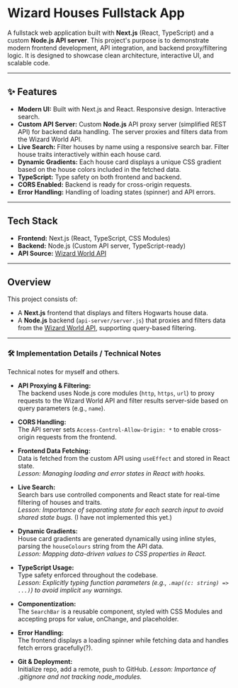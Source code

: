 # Wizard Houses Fullstack App

A fullstack web application built with **Next.js** (React, TypeScript) and a custom **Node.js API server**. This project's purpose is to demonstrate modern frontend development, API integration, and backend proxy/filtering logic. It is designed to showcase clean architecture, interactive UI, and scalable code.

---

## ✨ Features

- **Modern UI:** Built with Next.js and React. Responsive design. Interactive search.
- **Custom API Server:** Custom **Node.js** API proxy server (simplified REST API) for backend data handling. The server proxies and filters data from the Wizard World API.
- **Live Search:** Filter houses by name using a responsive search bar. Filter house traits interactively within each house card.
- **Dynamic Gradients:** Each house card displays a unique CSS gradient based on the house colors included in the fetched data.
- **TypeScript:** Type safety on both frontend and backend.
- **CORS Enabled:** Backend is ready for cross-origin requests.
- **Error Handling:** Handling of loading states (spinner) and API errors.

---

## Tech Stack

- **Frontend:** Next.js (React, TypeScript, CSS Modules)
- **Backend:** Node.js (Custom API server, TypeScript-ready)
- **API Source:** [Wizard World API](https://wizard-world-api.herokuapp.com/houses)

---

## Overview

This project consists of:
- A **Next.js** frontend that displays and filters Hogwarts house data.
- A **Node.js** backend (`api-server/server.js`) that proxies and filters data from the [Wizard World API](https://wizard-world-api.herokuapp.com/houses), supporting query-based filtering.

---


### 🛠️ Implementation Details / Technical Notes
Technical notes for myself and others.

- **API Proxying & Filtering:**  
  The backend uses Node.js core modules (`http`, `https`, `url`) to proxy requests to the Wizard World API and filter results server-side based on query parameters (e.g., `name`).

- **CORS Handling:**  
  The API server sets `Access-Control-Allow-Origin: *` to enable cross-origin requests from the frontend.

- **Frontend Data Fetching:**  
  Data is fetched from the custom API using `useEffect` and stored in React state.  
  _Lesson: Managing loading and error states in React with hooks._

- **Live Search:**  
  Search bars use controlled components and React state for real-time filtering of houses and traits.  
  _Lesson: Importance of separating state for each search input to avoid shared state bugs._ (I have not implemented this yet.)

- **Dynamic Gradients:**  
  House card gradients are generated dynamically using inline styles, parsing the `houseColours` string from the API data.  
  _Lesson: Mapping data-driven values to CSS properties in React._

- **TypeScript Usage:**  
  Type safety enforced throughout the codebase.  
  _Lesson: Explicitly typing function parameters (e.g., `.map((c: string) => ...)`) to avoid implicit `any` warnings._

- **Componentization:**  
  The `SearchBar` is a reusable component, styled with CSS Modules and accepting props for value, onChange, and placeholder.

- **Error Handling:**  
  The frontend displays a loading spinner while fetching data and handles fetch errors gracefully(?).

- **Git & Deployment:**  
  Initialize repo, add a remote, push to GitHub.
  _Lesson: Importance of .gitignore and not tracking node_modules._
